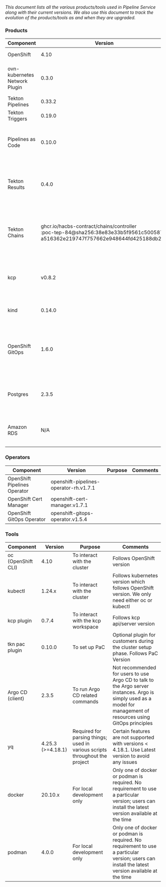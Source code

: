 
*This document lists all the various products/tools used in Pipeline Service along with their current versions. We also use this document to track the evolution of the products/tools as and when they are upgraded.*


### **Products**

| **Component**                 | **Version**                                                                                                                           | **Purpose**                                                                  | **Comments**                                                                                                                                                              |
|-------------------------------|---------------------------------------------------------------------------------------------------------------------------------------|------------------------------------------------------------------------------|---------------------------------------------------------------------------------------------------------------------------------------------------------------------------|
| OpenShift                     | 4.10                                                                                                                                  | Platform                                                                     | Upgrades to next versions 4.11 need to be tested and approved                                                                                                             |
| ovn-kubernetes Network Plugin | 0.3.0                                                                                                                                 | Prerequisite for enabling certain Network Policies                           | During the cluster creation, one needs to choose ovn-kubernetes as the network plugin (as opposed to OpenShift SDN)                                                       |
| Tekton Pipelines              | 0.33.2                                                                                                                                | Managed by Operator                                                          | Controlled by OpenShift Pipelines Operator                                                                                                                                |
| Tekton Triggers               | 0.19.0                                                                                                                                | Managed by Operator                                                          | Controller by OpenShift Pipelines Operator                                                                                                                                |
| Pipelines as Code             | 0.10.0                                                                                                                                | Managed by Operator (future). Currently, manually installed                  | Upgrades to next versions need to be tested and approved                                                                                                                  |
| Tekton Results                | 0.4.0                                                                                                                                 | Modified version of Results installed and maintained by Pipeline Service     | Upgrades to next versions need to be tested and approved                                                                                                                  |
| Tekton Chains                 | ghcr.io/hacbs-contract/chains/controller</br>:poc-tep-84@sha256:38e83e33b5f9561c5005870</br>a516362e219747f757662e948644fd425188db200 | Modified version of Chains installed and maintained by Pipeline Service team | Custom version required until https://github.com/tektoncd/chains/pull/436 is merged upstream                                                                              |
| kcp                           | v0.8.2                                                                                                                                | Platform - acts as a control plane for Pipeline Service                      | Upgrades follow kcp-stable releases                                                                                                                                       |
| kind                          | 0.14.0                                                                                                                                | For local development only                                                   | Spawns a Kubernetes-in-Docker clusters. No requirement to use a particular version. Users can install the latest version available at the time                            |
| OpenShift GitOps              | 1.6.0                                                                                                                                 | Prerequisite for managing the installation and lifecycle of components       | OpenShift GitOps uses Argo CD (2.4.5) as the declarative GitOps engine                                                                                                    |
| Postgres                      | 2.3.5                                                                                                                                 | Installed and setup as part of Tekton Results installation                   | For development purposes (store tekton results)                                                                                                                           | No requirement to use a particular version; users can install the latest version available at the time |
| Amazon RDS                    | N/A                                                                                                                                   | External DB for Tekton Results                                               | For storing tekton results in an external database. No requirement to use a particular version. A specific configuration is required for connection and security purposes |


### **Operators**

| **Component**                | **Version**                            | **Purpose** | **Comments** |
|------------------------------|----------------------------------------|-------------|--------------|
| OpenShift Pipelines Operator | openshift-pipelines-operator-rh.v1.7.1 |             |              |
| OpenShift Cert Manager       | openshift-cert-manager.v1.7.1          |             |              |
| OpenShift GitOps Operator    | openshift-gitops-operator.v1.5.4       |             |              |

### **Tools**

| **Component**      | **Version**       | **Purpose**                                                                 | **Comments**                                                                                                                                                     |
|--------------------|-------------------|-----------------------------------------------------------------------------|------------------------------------------------------------------------------------------------------------------------------------------------------------------|
| oc (OpenShift CLI) | 4.10              | To interact with the cluster                                                | Follows OpenShift version                                                                                                                                        |
| kubectl            | 1.24.x            | To interact with the cluster                                                | Follows kubernetes version which follows OpenShift version. We only need either oc or kubectl                                                                    |
| kcp plugin         | 0.7.4             | To interact with the kcp workspace                                          | Follows kcp api/server version                                                                                                                                   |
| tkn pac plugin     | 0.10.0            | To set up PaC                                                               | Optional plugin for customers during the cluster setup phase. Follows PaC Version                                                                                |
| Argo CD (client)   | 2.3.5             | To run Argo CD related commands                                              | Not recommended for users to use Argo CD to talk to the Argo server instances. Argo is simply used as a model for management of resources using GitOps principles |
| yq                 | 4.25.3 (>=4.18.1) | Required for parsing things; used in various scripts throughout the project | Certain features are not supported with versions < 4.18.1. Use Latest version to avoid any issues                                                                |
| docker             | 20.10.x           | For local development only                                                  | Only one of docker or podman is required. No requirement to use a particular version; users can install the latest version available at the time                 |
| podman             | 4.0.0             | For local development only                                                  | Only one of docker or podman is required. No requirement to use a particular version; users can install the latest version available at the time                 |
